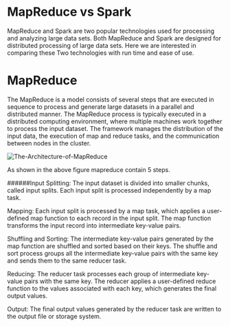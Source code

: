 # MapReduce vs Spark
MapReduce and Spark are two popular technologies used for processing and analyzing large data sets. Both MapReduce and Spark are designed for distributed processing of large data sets. Here we are interested in comparing these Two technologies with run time and ease of use.

# MapReduce
The MapReduce is a model consists of several steps that are executed in sequence to process and generate large datasets in a parallel and distributed manner.
The MapReduce process is typically executed in a distributed computing environment, where multiple machines work together to process the input dataset. The framework manages the distribution of the input data, the execution of map and reduce tasks, and the communication between nodes in the cluster.

![The-Architecture-of-MapReduce](https://user-images.githubusercontent.com/63199917/224222081-47e41ca4-cccd-495b-8562-a198fa1475b1.jpg)

As shown in the above figure mapreduce contain 5 steps.

######Input Splitting: 
The input dataset is divided into smaller chunks, called input splits. Each input split is processed independently by a map task.

Mapping: Each input split is processed by a map task, which applies a user-defined map function to each record in the input split. The map function transforms the input record into intermediate key-value pairs.

Shuffling and Sorting: The intermediate key-value pairs generated by the map function are shuffled and sorted based on their keys. The shuffle and sort process groups all the intermediate key-value pairs with the same key and sends them to the same reducer task.

Reducing: The reducer task processes each group of intermediate key-value pairs with the same key. The reducer applies a user-defined reduce function to the values associated with each key, which generates the final output values.

Output: The final output values generated by the reducer task are written to the output file or storage system.
